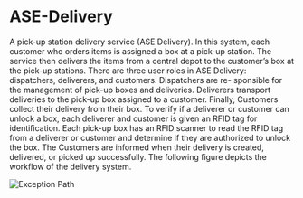 # ASE-Delivery
A pick-up station delivery service (ASE Delivery). In this system, each customer who orders items is assigned a box at a pick-up station. The service then delivers the items from a central depot to the customer’s box at the pick-up stations. There are three user roles in ASE Delivery: dispatchers, deliverers, and customers. Dispatchers are re- sponsible for the management of pick-up boxes and deliveries. Deliverers transport deliveries to the pick-up box assigned to a customer. Finally, Customers collect their delivery from their box. To verify if a deliverer or customer can unlock a box, each deliverer and customer is given an RFID tag for identification. Each pick-up box has an RFID scanner to read the RFID tag from a deliverer or customer and determine if they are authorized to unlock the box. The Customers are informed when their delivery is created, delivered, or picked up successfully. The following figure depicts the workflow of the delivery system.

![Exception Path](https://user-images.githubusercontent.com/45118918/158470904-c8ffdc28-21f6-4d63-9d4d-8f4cd196512d.png)

